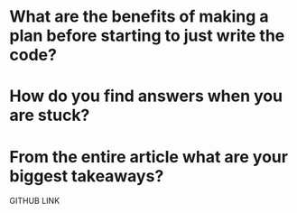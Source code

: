 # What are the benefits of making a plan before starting to just write the code?

# How do you find answers when you are stuck?

# From the entire article what are your biggest takeaways?

GITHUB LINK
